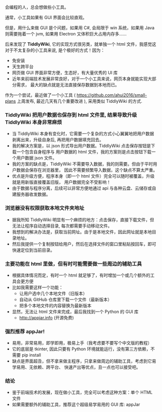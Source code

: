 会编程的人，总会想做些小工具。


通常，小工具如果有 GUI 界面会比较直观。


但是，用什么来做 GUI 是个问题，如果用 C#, 会局限于 win 系统，如果用 Java 则需要拖着一个 jvm, 
如果用 Electron 又体积巨大占用内存多……


后来发现了 **TiddlyWiki**, 它的实现方式很另类，就单独一个 html 文件，我感觉这对于不太复杂的小工具来说,
是个极好的方式！因为：

- 免安装
- 天生跨平台
- 网页做 GUI 界面非常方便，生态好，有大量优秀的 UI 库
- 近年来前端技术发展非常良好，对于一个小工具来说，网页本身就能实现大部分需求，
  最大的缺点就是无法直接保存数据到本地而已。

作为一个尝试，最近做了一个小工具 ( https://github.com/ahui2016/small-plans 上周发布, 
最近几天有几个重要改进 ), 采用类似 TiddlyWiki 的方式.


### TiddlyWiki 把用户数据也保存到 html 文件里, 结果导致升级 TiddlyWiki 本身非常麻烦

- 当 TiddlyWiki 本身有变化时，它需要一个复杂的方式小心翼翼地把用户数据剥离出来，升级自身后,
  再把用户数据填充回去。
- 我的解决方案是，以 json 形式导出用户数据。TiddlyWiki 点击保存按钮是下载一个包含自身程序与
  用户数据的 html 文件，我的方案则是点击按钮下载一个用户数据 json 文件。
- 我的方案的缺点是，TiddlyWiki 不需要导入数据，我的则需要。但由于平时用户数据会保存在浏览器里，
  因此不需要频繁导入数据，这个缺点不算太严重。
- 优点是升级方便，程序本身（即一个 html 文件）完全可以随时被覆盖，升级就是用新版直接覆盖旧版，
  用户数据完全不受影响！
- 由于数据与程序分离，后续可以非常方便地通过 api 与各种云盘、云储存或自建服务器收发数据。


### 浏览器没有权限获取本地文件夹地址

- 据我所知 TiddlyWiki 明显有一个麻烦的地方：点击保存，直接下载文件，但无法让程序自动选择目录,
  每次都需要手动移动文件。
- 我想到的解决办法是，获取当前网址。由于是本地文件，因此网址就是本地目录地址。
- 然后我提供一个复制按钮给用户，然后在选择文件的窗口里粘贴按回车，即可快速定位到当前目录。


### 主要功能在 html 里做，但有时可能需要做一些周边的辅助工具

- 根据具体情况而定，有时一个 html 就足够了，有时增加一个或几个额外的工具会更方便
- 比如我需要这样一个功能：
  - 让用户选中几个本地文件（旧版本）
  - 自动从 GitHub 仓库里下载一个文件（最新版本）
  - 把多个本地文件的内容替换为最新版本
- 显然，无法让 html 文件来完成，最后我找到一个 Python 的 GUI 库
  - http://appjar.info (开源免费)


### 强烈推荐 appJar!

- 易用，非常易用，即学即用，极易上手（我考虑要不要写个中文版的教程）
- 它的底层是 tkinter, 因此只要有 Python 环境就能运行，没有第三方依赖，不需要 pip install
- 缺点是界面超丑，但不拿来做主程序，只拿来做周边的辅助工具，考虑到它易学易用、无依赖、跨平台、
  快速产出等优点，丑一点也可以接受吧。


### 结论

- 鉴于前端技术的发展，现在做小工具，完全可以考虑这种方案：单个 HTML 文件
- 如果需要额外的辅助工具，推荐这个超级易学易用的 GUI 库: appJar
